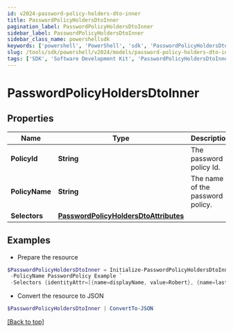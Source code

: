 ```yaml
---
id: v2024-password-policy-holders-dto-inner
title: PasswordPolicyHoldersDtoInner
pagination_label: PasswordPolicyHoldersDtoInner
sidebar_label: PasswordPolicyHoldersDtoInner
sidebar_class_name: powershellsdk
keywords: ['powershell', 'PowerShell', 'sdk', 'PasswordPolicyHoldersDtoInner', 'V2024PasswordPolicyHoldersDtoInner'] 
slug: /tools/sdk/powershell/v2024/models/password-policy-holders-dto-inner
tags: ['SDK', 'Software Development Kit', 'PasswordPolicyHoldersDtoInner', 'V2024PasswordPolicyHoldersDtoInner']
---
```



# PasswordPolicyHoldersDtoInner

## Properties

Name | Type | Description | Notes
------------ | ------------- | ------------- | -------------
**PolicyId** | **String** | The password policy Id. | [optional] 
**PolicyName** | **String** | The name of the password policy. | [optional] 
**Selectors** | [**PasswordPolicyHoldersDtoAttributes**](password-policy-holders-dto-attributes) |  | [optional] 

## Examples

- Prepare the resource
```powershell
$PasswordPolicyHoldersDtoInner = Initialize-PasswordPolicyHoldersDtoInner  -PolicyId 2c91808e7d976f3b017d9f5ceae440c8 `
 -PolicyName PasswordPolicy Example `
 -Selectors {identityAttr=[{name=displayName, value=Robert}, {name=lastname, value=Juice}]}
```

- Convert the resource to JSON
```powershell
$PasswordPolicyHoldersDtoInner | ConvertTo-JSON
```


[[Back to top]](#) 


